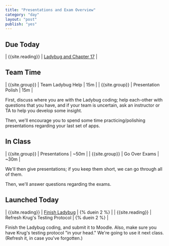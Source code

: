 ```yaml
---
title: "Presentations and Exam Overview"
category: "day"
layout: "post"
publish: "yes"
---
```


## Due Today


| {{site.reading}} | [Ladybug and Chapter 17]({{site.todo}}/ma13/) |

## Team Time

| {{site.group}} | Team Ladybug Help | 15m |
| {{site.group}} | Presentation Polish | 15m |

First, discuss where you are with the Ladybug coding; help each-other with questions that you have, and if your team is uncertain, ask an instructor or TA to help you develop some insight.

Then, we'll encourage you to spend some time practicing/polishing presentations regarding your last set of apps.

## In Class

| {{site.group}} | Presentations | ~50m |
| {{site.group}} | Go Over Exams | ~30m |

We'll then give presentations; if you keep them short, we can go through all of them.

Then, we'll answer questions regarding the exams.

## Launched Today

| {{site.reading}} | [Finish Ladybug]({{site.todo}}/ladybug-ch17/) | {% duein 2 %} | 
| {{site.reading}} | Refresh Krug's Testing Protocol | {% duein 2 %} |

Finish the Ladybug coding, and submit it to Moodle. Also, make sure you have Krug's testing protocol "in your head." We're going to use it next class. (Refresh it, in case you've forgotten.)

